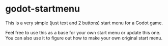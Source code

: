 # godot-startmenu
This is a very simple (just text and 2 buttons) start menu for a Godot game.

Feel free to use this as a base for your own start menu or update this one.
You can also use it to figure out how to make your own original start menu.